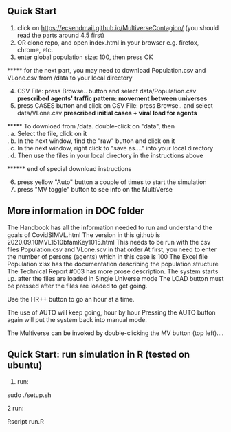 ## Quick Start
1. click on https://ecsendmail.github.io/MultiverseContagion/   (you should read the parts around 4,5 first)  
2. OR clone repo, and open index.html in your browser e.g. firefox, chrome, etc.
3. enter global population size: 100, then press OK

***** for the next part, you may need to download Population.csv and VLone.csv from /data to your local directory

4. CSV File: press Browse.. button and select data/Population.csv **prescribed agents' traffic pattern: movement between universes**
5. press CASES button and click on CSV File: press Browse.. and select data/VLone.csv **prescribed initial cases + viral load for agents**

***** To download from /data. double-click on "data", then  
.      a. Select the file, click on it   
.      b. In the next window, find the "raw" button and click on it   
.      c. In the next window, right click to "save as...." into your local directory   
.      d. Then use the files in your local directory in the instructions above
      
****** end of special download instructions

6. press yellow "Auto" button a couple of times to start the simulation
7. press "MV toggle" button to see info on the MultiVerse

## More information in DOC folder
The Handbook has all the information needed to run and understand the goals of CovidSIMVL.html
The version in this github is 2020.09.10MVL1510bfamKey1015.html
This needs to be run with the csv files Population.csv and VLone.scv in that order
At first, you need to enter the number of persons (agents) which in this case is 100
The Excel file Population.xlsx has the documentation describing the population structure 
The Technical Report #003 has more prose description.
The system starts up. after the files are loaded in Single Universe mode
The LOAD button must be pressed after the files are loaded to get going.

Use the HR++ button to go an hour at a time.

The use of AUTO will keep going, hour by hour
Pressing the AUTO button again will put the system back into manual mode.

The Multiverse can be invoked by double-clicking the MV button (top left)....

## Quick Start: run simulation in R (tested on ubuntu)
1. run:

sudo ./setup.sh

2 run:

Rscript run.R
